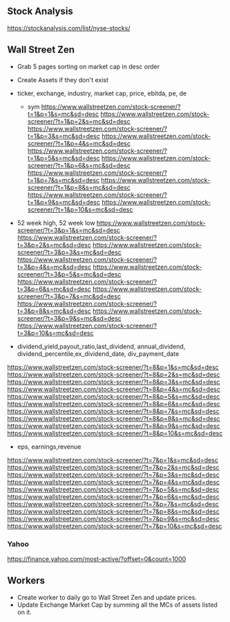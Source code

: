 ## Stock Analysis

https://stockanalysis.com/list/nyse-stocks/

## Wall Street Zen

- Grab 5 pages sorting on market cap in desc order
- Create Assets if they don't exist

- ticker, exchange, industry, market cap, price, ebitda, pe, de

  - sym
    https://www.wallstreetzen.com/stock-screener/?t=1&p=1&s=mc&sd=desc
    https://www.wallstreetzen.com/stock-screener/?t=1&p=2&s=mc&sd=desc
    https://www.wallstreetzen.com/stock-screener/?t=1&p=3&s=mc&sd=desc
    https://www.wallstreetzen.com/stock-screener/?t=1&p=4&s=mc&sd=desc
    https://www.wallstreetzen.com/stock-screener/?t=1&p=5&s=mc&sd=desc
    https://www.wallstreetzen.com/stock-screener/?t=1&p=6&s=mc&sd=desc
    https://www.wallstreetzen.com/stock-screener/?t=1&p=7&s=mc&sd=desc
    https://www.wallstreetzen.com/stock-screener/?t=1&p=8&s=mc&sd=desc
    https://www.wallstreetzen.com/stock-screener/?t=1&p=9&s=mc&sd=desc
    https://www.wallstreetzen.com/stock-screener/?t=1&p=10&s=mc&sd=desc

- 52 week high, 52 week low
  https://www.wallstreetzen.com/stock-screener/?t=3&p=1&s=mc&sd=desc
  https://www.wallstreetzen.com/stock-screener/?t=3&p=2&s=mc&sd=desc
  https://www.wallstreetzen.com/stock-screener/?t=3&p=3&s=mc&sd=desc
  https://www.wallstreetzen.com/stock-screener/?t=3&p=4&s=mc&sd=desc
  https://www.wallstreetzen.com/stock-screener/?t=3&p=5&s=mc&sd=desc
  https://www.wallstreetzen.com/stock-screener/?t=3&p=6&s=mc&sd=desc
  https://www.wallstreetzen.com/stock-screener/?t=3&p=7&s=mc&sd=desc
  https://www.wallstreetzen.com/stock-screener/?t=3&p=8&s=mc&sd=desc
  https://www.wallstreetzen.com/stock-screener/?t=3&p=9&s=mc&sd=desc
  https://www.wallstreetzen.com/stock-screener/?t=3&p=10&s=mc&sd=desc

- dividend_yield,payout_ratio,last_dividend, annual_dividend, dividend_percentile,ex_dividend_date, div_payment_date

https://www.wallstreetzen.com/stock-screener/?t=8&p=1&s=mc&sd=desc
https://www.wallstreetzen.com/stock-screener/?t=8&p=2&s=mc&sd=desc
https://www.wallstreetzen.com/stock-screener/?t=8&p=3&s=mc&sd=desc
https://www.wallstreetzen.com/stock-screener/?t=8&p=4&s=mc&sd=desc
https://www.wallstreetzen.com/stock-screener/?t=8&p=5&s=mc&sd=desc
https://www.wallstreetzen.com/stock-screener/?t=8&p=6&s=mc&sd=desc
https://www.wallstreetzen.com/stock-screener/?t=8&p=7&s=mc&sd=desc
https://www.wallstreetzen.com/stock-screener/?t=8&p=8&s=mc&sd=desc
https://www.wallstreetzen.com/stock-screener/?t=8&p=9&s=mc&sd=desc
https://www.wallstreetzen.com/stock-screener/?t=8&p=10&s=mc&sd=desc

- eps, earnings,revenue

https://www.wallstreetzen.com/stock-screener/?t=7&p=1&s=mc&sd=desc
https://www.wallstreetzen.com/stock-screener/?t=7&p=2&s=mc&sd=desc
https://www.wallstreetzen.com/stock-screener/?t=7&p=3&s=mc&sd=desc
https://www.wallstreetzen.com/stock-screener/?t=7&p=4&s=mc&sd=desc
https://www.wallstreetzen.com/stock-screener/?t=7&p=5&s=mc&sd=desc
https://www.wallstreetzen.com/stock-screener/?t=7&p=6&s=mc&sd=desc
https://www.wallstreetzen.com/stock-screener/?t=7&p=7&s=mc&sd=desc
https://www.wallstreetzen.com/stock-screener/?t=7&p=8&s=mc&sd=desc
https://www.wallstreetzen.com/stock-screener/?t=7&p=9&s=mc&sd=desc
https://www.wallstreetzen.com/stock-screener/?t=7&p=10&s=mc&sd=desc

### Yahoo

https://finance.yahoo.com/most-active/?offset=0&count=1000

## Workers

- Create worker to daily go to Wall Street Zen and update prices.
- Update Exchange Market Cap by summing all the MCs of assets listed on it.
